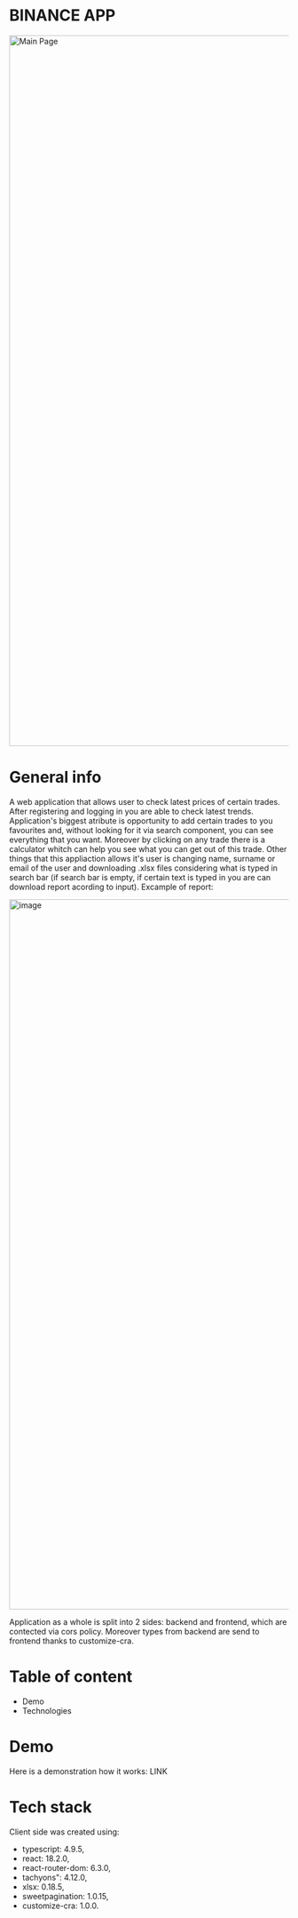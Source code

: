 # BINANCE APP
<img width="1280" alt="Main Page" src="https://github.com/Paveu99/BinanceAppFront/assets/100468919/a4169fcc-35aa-47f3-a67c-541b092e88cc">

# General info
A web application that allows user to check latest prices of certain trades. After registering and logging in you are able to check latest trends. Application's biggest atribute is opportunity to add certain trades to you favourites and, without looking for it via search component, you can see everything that you want. Moreover by clicking on any trade there is a calculator whitch can help you see what you can get out of this trade. Other things that this appliaction allows it's user is changing name, surname or email of the user and downloading .xlsx files considering what is typed in search bar (if search bar is empty, if certain text is typed in you are can download report acording to input). Excample of report:

<img width="1279" alt="image" src="https://github.com/Paveu99/BinanceAppFront/assets/100468919/61b23d5e-f4a6-488d-be01-326d9b6b75ab">

Application as a whole is split into 2 sides: backend and frontend, which are contected via cors policy. Moreover types from backend are send to frontend thanks to customize-cra.

# Table of content
- Demo
- Technologies

# Demo
Here is a demonstration how it works: LINK

# Tech stack
Client side was created using:
- typescript: 4.9.5,
- react: 18.2.0,
- react-router-dom: 6.3.0,
- tachyons": 4.12.0,
- xlsx: 0.18.5,
- sweetpagination: 1.0.15,
- customize-cra: 1.0.0.
